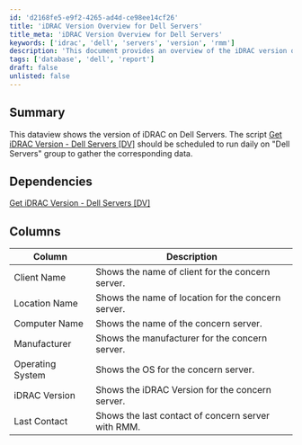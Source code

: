 ```yaml
---
id: 'd2168fe5-e9f2-4265-ad4d-ce98ee14cf26'
title: 'iDRAC Version Overview for Dell Servers'
title_meta: 'iDRAC Version Overview for Dell Servers'
keywords: ['idrac', 'dell', 'servers', 'version', 'rmm']
description: 'This document provides an overview of the iDRAC version on Dell servers. It includes instructions for scheduling the data view script to run daily on the Dell Servers group to collect relevant data, along with details on the columns displayed in the dataview.'
tags: ['database', 'dell', 'report']
draft: false
unlisted: false
---
```

## Summary

This dataview shows the version of iDRAC on Dell Servers. The script [Get iDRAC Version - Dell Servers [DV]](<../scripts/Get iDRAC Version - Dell Servers DV.md>) should be scheduled to run daily on "Dell Servers" group to gather the corresponding data.

## Dependencies

[Get iDRAC Version - Dell Servers [DV]](<../scripts/Get iDRAC Version - Dell Servers DV.md>)

## Columns

| Column            | Description                                                 |
|-------------------|-------------------------------------------------------------|
| Client Name       | Shows the name of client for the concern server.           |
| Location Name     | Shows the name of location for the concern server.         |
| Computer Name     | Shows the name of the concern server.                       |
| Manufacturer      | Shows the manufacturer for the concern server.             |
| Operating System   | Shows the OS for the concern server.                       |
| iDRAC Version     | Shows the iDRAC Version for the concern server.            |
| Last Contact      | Shows the last contact of concern server with RMM.         |














